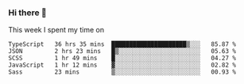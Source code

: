### Hi there 👋

<!--
**qiruohan/qiruohan** is a ✨ _special_ ✨ repository because its `README.md` (this file) appears on your GitHub profile.

Here are some ideas to get you started:

- 🔭 I’m currently working on ...
- 🌱 I’m currently learning ...
- 👯 I’m looking to collaborate on ...
- 🤔 I’m looking for help with ...
- 💬 Ask me about ...
- 📫 How to reach me: ...
- 😄 Pronouns: ...
- ⚡ Fun fact: ...
-->

This week I spent my time on 
<!--START_SECTION:waka-->
```text
TypeScript   36 hrs 35 mins  █████████████████████▒░░░   85.87 % 
JSON         2 hrs 23 mins   █▒░░░░░░░░░░░░░░░░░░░░░░░   05.63 % 
SCSS         1 hr 49 mins    █░░░░░░░░░░░░░░░░░░░░░░░░   04.27 % 
JavaScript   1 hr 12 mins    ▓░░░░░░░░░░░░░░░░░░░░░░░░   02.82 % 
Sass         23 mins         ▒░░░░░░░░░░░░░░░░░░░░░░░░   00.93 % 
```
<!--END_SECTION:waka-->
